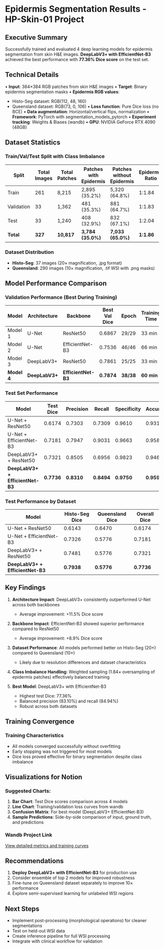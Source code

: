 # Epidermis Segmentation Results - HP-Skin-01 Project

## Executive Summary
Successfully trained and evaluated 4 deep learning models for epidermis segmentation from skin H&E images. **DeepLabV3+ with EfficientNet-B3** achieved the best performance with **77.36% Dice score** on the test set.

## Technical Details
• **Input**: 384×384 RGB patches from skin H&E images
• **Target**: Binary epidermis segmentation masks
• **Epidermis RGB values**: 
  - Histo-Seg dataset: RGB(112, 48, 160)
  - Queensland dataset: RGB(73, 0, 106)
• **Loss function**: Pure Dice loss (no BCE)
• **Data augmentation**: Horizontal/vertical flips, normalization
• **Framework**: PyTorch with segmentation_models_pytorch
• **Experiment tracking**: Weights & Biases (wandb)
• **GPU**: NVIDIA GeForce RTX 4090 (48GB)

## Dataset Statistics

### Train/Val/Test Split with Class Imbalance

| Split | Total Images | Total Patches | Patches with Epidermis | Patches without Epidermis | Epidermis Ratio |
|-------|--------------|---------------|------------------------|---------------------------|-----------------|
| Train | 261 | 8,215 | 2,895 (35.2%) | 5,320 (64.8%) | 1:1.84 |
| Validation | 33 | 1,362 | 481 (35.3%) | 881 (64.7%) | 1:1.83 |
| Test | 33 | 1,240 | 408 (32.9%) | 832 (67.1%) | 1:2.04 |
| **Total** | **327** | **10,817** | **3,784 (35.0%)** | **7,033 (65.0%)** | **1:1.86** |

### Dataset Distribution
- **Histo-Seg**: 37 images (20× magnification, .jpg format)
- **Queensland**: 290 images (10× magnification, .tif WSI with .png masks)

## Model Performance Comparison

### Validation Performance (Best During Training)

| Model | Architecture | Backbone | Best Val Dice | Epoch | Training Time |
|-------|--------------|----------|---------------|-------|---------------|
| Model 1 | U-Net | ResNet50 | 0.6867 | 29/29 | 33 min |
| Model 2 | U-Net | EfficientNet-B3 | 0.7536 | 46/46 | 66 min |
| Model 3 | DeepLabV3+ | ResNet50 | 0.7861 | 25/25 | 33 min |
| **Model 4** | **DeepLabV3+** | **EfficientNet-B3** | **0.7874** | **38/38** | **60 min** |

### Test Set Performance

| Model | Test Dice | Precision | Recall | Specificity | Accuracy | IoU |
|-------|-----------|-----------|--------|-------------|----------|-----|
| U-Net + ResNet50 | 0.6174 | 0.7303 | 0.7309 | 0.9610 | 0.9319 | 0.5755 |
| U-Net + EfficientNet-B3 | 0.7181 | 0.7947 | 0.9031 | 0.9663 | 0.9583 | 0.7323 |
| DeepLabV3+ + ResNet50 | 0.7321 | 0.8505 | 0.6956 | 0.9823 | 0.9461 | 0.6198 |
| **DeepLabV3+ + EfficientNet-B3** | **0.7736** | **0.8310** | **0.8494** | **0.9750** | **0.9592** | **0.7243** |

### Test Performance by Dataset

| Model | Histo-Seg Dice | Queensland Dice | Overall Dice |
|-------|----------------|-----------------|--------------|
| U-Net + ResNet50 | 0.6143 | 0.6470 | 0.6174 |
| U-Net + EfficientNet-B3 | 0.7326 | 0.5776 | 0.7181 |
| DeepLabV3+ + ResNet50 | 0.7481 | 0.5776 | 0.7321 |
| **DeepLabV3+ + EfficientNet-B3** | **0.7938** | **0.5776** | **0.7736** |

## Key Findings

1. **Architecture Impact**: DeepLabV3+ consistently outperformed U-Net across both backbones
   - Average improvement: +11.5% Dice score

2. **Backbone Impact**: EfficientNet-B3 showed superior performance compared to ResNet50
   - Average improvement: +8.9% Dice score

3. **Dataset Performance**: All models performed better on Histo-Seg (20×) compared to Queensland (10×)
   - Likely due to resolution differences and dataset characteristics

4. **Class Imbalance Handling**: Weighted sampling (1.84× oversampling of epidermis patches) effectively balanced training

5. **Best Model**: DeepLabV3+ with EfficientNet-B3
   - Highest test Dice: 77.36%
   - Balanced precision (83.10%) and recall (84.94%)
   - Robust across both datasets

## Training Convergence

### Training Characteristics
- All models converged successfully without overfitting
- Early stopping was not triggered for most models
- Dice loss proved effective for binary segmentation despite class imbalance

## Visualizations for Notion

### Suggested Charts:
1. **Bar Chart**: Test Dice scores comparison across 4 models
2. **Line Chart**: Training/validation loss curves from wandb
3. **Confusion Matrix**: For best model (DeepLabV3+ EfficientNet-B3)
4. **Sample Predictions**: Side-by-side comparison of input, ground truth, and predictions

### Wandb Project Link
[View detailed metrics and training curves](https://wandb.ai/chokevin8/epidermis-segmentation)

## Recommendations

1. **Deploy DeepLabV3+ with EfficientNet-B3** for production use
2. Consider ensemble of top 2 models for improved robustness
3. Fine-tune on Queensland dataset separately to improve 10× performance
4. Explore semi-supervised learning for unlabeled WSI regions

## Next Steps
- Implement post-processing (morphological operations) for cleaner segmentations
- Test on held-out WSI data
- Create inference pipeline for full WSI processing
- Integrate with clinical workflow for validation